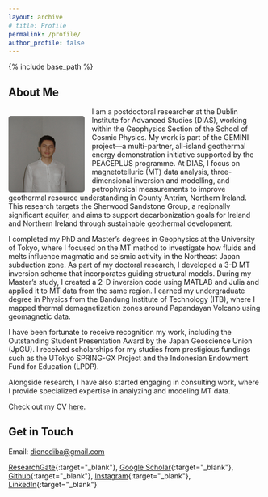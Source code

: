 ```yaml
---
layout: archive
# title: Profile
permalink: /profile/
author_profile: false
---
```


{% include base_path %}

## About Me

<img src="/images/Profile 20241005_cropped.JPG" style="width:30%; float:left; border-radius: 5px; margin-right: 1em; margin-top: 1.2em; margin-bottom: 0em">

I am a postdoctoral researcher at the Dublin Institute for Advanced Studies (DIAS), working within the Geophysics Section of the School of Cosmic Physics. My work is part of the GEMINI project—a multi-partner, all-island geothermal energy demonstration initiative supported by the PEACEPLUS programme. At DIAS, I focus on magnetotelluric (MT) data analysis, three-dimensional inversion and modelling, and petrophysical measurements to improve geothermal resource understanding in County Antrim, Northern Ireland. This research targets the Sherwood Sandstone Group, a regionally significant aquifer, and aims to support decarbonization goals for Ireland and Northern Ireland through sustainable geothermal development.

I completed my PhD and Master’s degrees in Geophysics at the University of Tokyo, where I focused on the MT method to investigate how fluids and melts influence magmatic and seismic activity in the Northeast Japan subduction zone. As part of my doctoral research, I developed a 3-D MT inversion scheme that incorporates guiding structural models. During my Master’s study, I created a 2-D inversion code using MATLAB and Julia and applied it to MT data from the same region. I earned my undergraduate degree in Physics from the Bandung Institute of Technology (ITB), where I mapped thermal demagnetization zones around Papandayan Volcano using geomagnetic data.

I have been fortunate to receive recognition my work, including the Outstanding Student Presentation Award by the Japan Geoscience Union (JpGU). I received scholarships for my studies from prestigious fundings such as the UTokyo SPRING-GX Project and the Indonesian Endowment Fund for Education (LPDP).

Alongside research, I have also started engaging in consulting work, where I provide specialized expertise in analyzing and modeling MT data.

Check out my CV [here](/files/CVDienoDiba_20250719.pdf).

## Get in Touch

Email: dienodiba@gmail.com

[ResearchGate](https://www.researchgate.net/profile/Dieno-Diba-2){:target="_blank"}, 
[Google Scholar](https://scholar.google.com/citations?user=p5K7lDUAAAAJ&hl=en){:target="_blank"}, 
[Github](https://github.com/dienodiba){:target="_blank"}, 
[Instagram](https://www.instagram.com/dienodiba){:target="_blank"}, 
[LinkedIn](https://linkedin.com/in/dienodiba){:target="_blank"}
